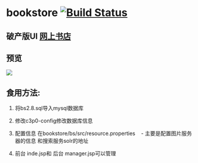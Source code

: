 # bookstore [![Build Status](https://travis-ci.org/upbit/pixivpy.svg)](http://www.woyumen4597.me/bs)

## 破产版UI [网上书店](http://www.woyumen4597.me/bs)

## 预览

 ![](http://123.206.130.92/images/1.png)

## 食用方法:

 1. 将bs2.8.sql导入mysql数据库
 
 2. 修改c3p0-config修改数据库信息
 
 3. 配置信息 在bookstore/bs/src/resource.properties
    - 主要是配置图片服务器的信息 和搜索服务solr的地址
 4. 前台 inde.jsp和 后台 manager.jsp可以管理
